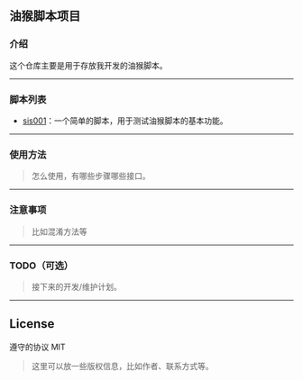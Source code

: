 ## 油猴脚本项目

### 介绍

这个仓库主要是用于存放我开发的油猴脚本。

---

### 脚本列表

- [sis001](https://greasyfork.org/zh-CN/scripts/422200-脚本1)：一个简单的脚本，用于测试油猴脚本的基本功能。

---

### 使用方法

> 怎么使用，有哪些步骤哪些接口。

---

### 注意事项

> 比如混淆方法等

---

### TODO（可选）

> 接下来的开发/维护计划。

---

## License

遵守的协议 MIT

> 这里可以放一些版权信息，比如作者、联系方式等。

